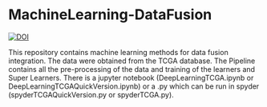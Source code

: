 # MachineLearning-DataFusion

<a href="https://zenodo.org/badge/latestdoi/234969927"><img src="https://zenodo.org/badge/234969927.svg" alt="DOI"></a>


This repository contains machine learning methods for data fusion integration. The data were obtained from the TCGA database. The Pipeline contains all the pre-processing of the data and training of the learners and Super Learners. There is a jupyter notebook (DeepLearningTCGA.ipynb or DeepLearningTCGAQuickVersion.ipynb) or a .py which can be run in spyder (spyderTCGAQuickVersion.py or spyderTCGA.py).
